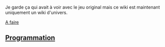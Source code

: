 Je garde ça qui avait à voir avec le jeu original mais ce wiki est maintenant uniquement un wiki d'univers.

[A faire](A-faire)


## [Programmation](Programmation)